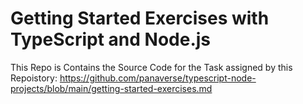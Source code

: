 # Getting Started Exercises with TypeScript and Node.js
 
This Repo is Contains the Source Code for the Task assigned by this Repoistory: https://github.com/panaverse/typescript-node-projects/blob/main/getting-started-exercises.md 

